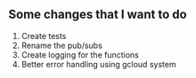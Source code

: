 ## Some changes that I want to do

1. Create tests
2. Rename the pub/subs
3. Create logging for the functions
4. Better error handling using gcloud system 
